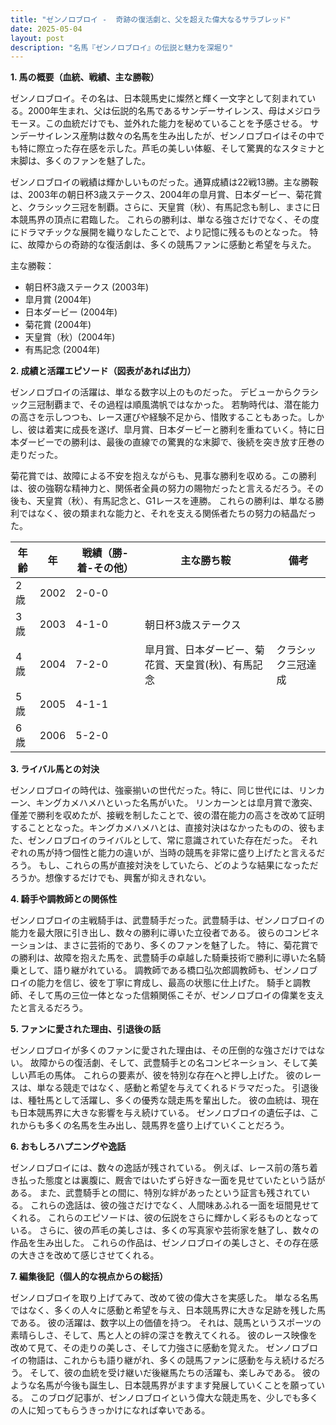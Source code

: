 ```yaml
---
title: "ゼンノロブロイ -  奇跡の復活劇と、父を超えた偉大なるサラブレッド"
date: 2025-05-04
layout: post
description: "名馬『ゼンノロブロイ』の伝説と魅力を深堀り"
---
```


**1. 馬の概要（血統、戦績、主な勝鞍）**

ゼンノロブロイ。その名は、日本競馬史に燦然と輝く一文字として刻まれている。2000年生まれ、父は伝説的名馬であるサンデーサイレンス、母はメジロラモーヌ。この血統だけでも、並外れた能力を秘めていることを予感させる。  サンデーサイレンス産駒は数々の名馬を生み出したが、ゼンノロブロイはその中でも特に際立った存在感を示した。芦毛の美しい体躯、そして驚異的なスタミナと末脚は、多くのファンを魅了した。

ゼンノロブロイの戦績は輝かしいものだった。通算成績は22戦13勝。主な勝鞍は、2003年の朝日杯3歳ステークス、2004年の皐月賞、日本ダービー、菊花賞と、クラシック三冠を制覇。さらに、天皇賞（秋）、有馬記念も制し、まさに日本競馬界の頂点に君臨した。  これらの勝利は、単なる強さだけでなく、その度にドラマチックな展開を織りなしたことで、より記憶に残るものとなった。  特に、故障からの奇跡的な復活劇は、多くの競馬ファンに感動と希望を与えた。

主な勝鞍：

* 朝日杯3歳ステークス (2003年)
* 皐月賞 (2004年)
* 日本ダービー (2004年)
* 菊花賞 (2004年)
* 天皇賞（秋）(2004年)
* 有馬記念 (2004年)


**2. 成績と活躍エピソード（図表があれば出力）**

ゼンノロブロイの活躍は、単なる数字以上のものだった。  デビューからクラシック三冠制覇まで、その過程は順風満帆ではなかった。  若駒時代は、潜在能力の高さを示しつつも、レース運びや経験不足から、惜敗することもあった。しかし、彼は着実に成長を遂げ、皐月賞、日本ダービーと勝利を重ねていく。特に日本ダービーでの勝利は、最後の直線での驚異的な末脚で、後続を突き放す圧巻の走りだった。

菊花賞では、故障による不安を抱えながらも、見事な勝利を収める。この勝利は、彼の強靭な精神力と、関係者全員の努力の賜物だったと言えるだろう。その後も、天皇賞（秋）、有馬記念と、G1レースを連勝。  これらの勝利は、単なる勝利ではなく、彼の類まれな能力と、それを支える関係者たちの努力の結晶だった。

| 年齢 | 年 | 戦績（勝-着-その他）| 主な勝ち鞍 | 備考 |
|---|---|---|---|---|
| 2歳 | 2002 | 2-0-0 |  |  |
| 3歳 | 2003 | 4-1-0 | 朝日杯3歳ステークス |  |
| 4歳 | 2004 | 7-2-0 | 皐月賞、日本ダービー、菊花賞、天皇賞(秋)、有馬記念 | クラシック三冠達成 |
| 5歳 | 2005 | 4-1-1 |  |  |
| 6歳 | 2006 | 5-2-0 |  |  |

**3. ライバル馬との対決**

ゼンノロブロイの時代は、強豪揃いの世代だった。特に、同じ世代には、リンカーン、キングカメハメハといった名馬がいた。  リンカーンとは皐月賞で激突、僅差で勝利を収めたが、接戦を制したことで、彼の潜在能力の高さを改めて証明することとなった。キングカメハメハとは、直接対決はなかったものの、彼もまた、ゼンノロブロイのライバルとして、常に意識されていた存在だった。  それぞれの馬が持つ個性と能力の違いが、当時の競馬を非常に盛り上げたと言えるだろう。  もし、これらの馬が直接対決をしていたら、どのような結果になっただろうか。想像するだけでも、興奮が抑えきれない。

**4. 騎手や調教師との関係性**

ゼンノロブロイの主戦騎手は、武豊騎手だった。武豊騎手は、ゼンノロブロイの能力を最大限に引き出し、数々の勝利に導いた立役者である。  彼らのコンビネーションは、まさに芸術的であり、多くのファンを魅了した。  特に、菊花賞での勝利は、故障を抱えた馬を、武豊騎手の卓越した騎乗技術で勝利に導いた名騎乗として、語り継がれている。  調教師である橋口弘次郎調教師も、ゼンノロブロイの能力を信じ、彼を丁寧に育成し、最高の状態に仕上げた。  騎手と調教師、そして馬の三位一体となった信頼関係こそが、ゼンノロブロイの偉業を支えたと言えるだろう。


**5. ファンに愛された理由、引退後の話**

ゼンノロブロイが多くのファンに愛された理由は、その圧倒的な強さだけではない。  故障からの復活劇、そして、武豊騎手との名コンビネーション、そして美しい芦毛の馬体。 これらの要素が、彼を特別な存在へと押し上げた。  彼のレースは、単なる競走ではなく、感動と希望を与えてくれるドラマだった。  引退後は、種牡馬として活躍し、多くの優秀な競走馬を輩出した。  彼の血統は、現在も日本競馬界に大きな影響を与え続けている。  ゼンノロブロイの遺伝子は、これからも多くの名馬を生み出し、競馬界を盛り上げていくことだろう。


**6. おもしろハプニングや逸話**

ゼンノロブロイには、数々の逸話が残されている。  例えば、レース前の落ち着き払った態度とは裏腹に、厩舎ではいたずら好きな一面を見せていたという話がある。  また、武豊騎手との間に、特別な絆があったという証言も残されている。  これらの逸話は、彼の強さだけでなく、人間味あふれる一面を垣間見せてくれる。  これらのエピソードは、彼の伝説をさらに輝かしく彩るものとなっている。  さらに、彼の芦毛の美しさは、多くの写真家や芸術家を魅了し、数々の作品を生み出した。  これらの作品は、ゼンノロブロイの美しさと、その存在感の大きさを改めて感じさせてくれる。


**7. 編集後記（個人的な視点からの総括）**

ゼンノロブロイを取り上げてみて、改めて彼の偉大さを実感した。  単なる名馬ではなく、多くの人々に感動と希望を与え、日本競馬界に大きな足跡を残した馬である。  彼の活躍は、数字以上の価値を持つ。  それは、競馬というスポーツの素晴らしさ、そして、馬と人との絆の深さを教えてくれる。  彼のレース映像を改めて見て、その走りの美しさ、そして力強さに感動を覚えた。  ゼンノロブロイの物語は、これからも語り継がれ、多くの競馬ファンに感動を与え続けるだろう。  そして、彼の血統を受け継いだ後継馬たちの活躍も、楽しみである。  彼のような名馬が今後も誕生し、日本競馬界がますます発展していくことを願っている。  このブログ記事が、ゼンノロブロイという偉大な競走馬を、少しでも多くの人に知ってもらうきっかけになれば幸いである。
